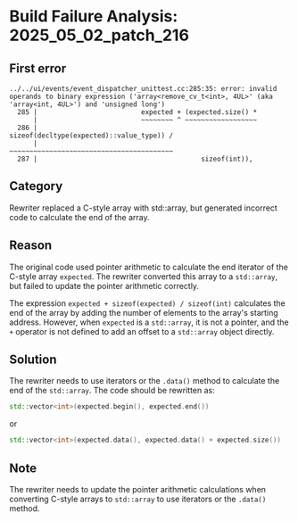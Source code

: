 # Build Failure Analysis: 2025_05_02_patch_216

## First error

```
../../ui/events/event_dispatcher_unittest.cc:285:35: error: invalid operands to binary expression ('array<remove_cv_t<int>, 4UL>' (aka 'array<int, 4UL>') and 'unsigned long')
  285 |                          expected + (expected.size() *
      |                          ~~~~~~~~ ^ ~~~~~~~~~~~~~~~~~~
  286 |                                      sizeof(decltype(expected)::value_type)) /
      |                                      ~~~~~~~~~~~~~~~~~~~~~~~~~~~~~~~~~~~~~~~~~
  287 |                                         sizeof(int)),
```

## Category
Rewriter replaced a C-style array with std::array, but generated incorrect code to calculate the end of the array.

## Reason
The original code used pointer arithmetic to calculate the end iterator of the C-style array `expected`. The rewriter converted this array to a `std::array`, but failed to update the pointer arithmetic correctly.

The expression `expected + sizeof(expected) / sizeof(int)` calculates the end of the array by adding the number of elements to the array's starting address. However, when `expected` is a `std::array`, it is not a pointer, and the `+` operator is not defined to add an offset to a `std::array` object directly.

## Solution
The rewriter needs to use iterators or the `.data()` method to calculate the end of the `std::array`. The code should be rewritten as:

```c++
std::vector<int>(expected.begin(), expected.end())
```

or

```c++
std::vector<int>(expected.data(), expected.data() + expected.size())
```

## Note
The rewriter needs to update the pointer arithmetic calculations when converting C-style arrays to `std::array` to use iterators or the `.data()` method.